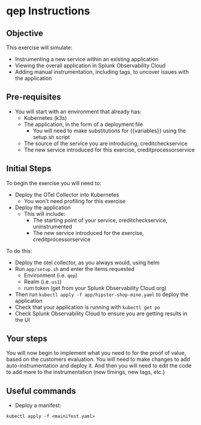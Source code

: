# qep Instructions

## Objective
This exercise will simulate:
* Instrumenting a new service within an existing application
* Viewing the overall application in Splunk Observability Cloud
* Adding manual instrumentation, including tags, to uncover issues with the application

## Pre-requisites
* You will start with an environment that already has:
  * Kubernetes (k3s)
  * The application, in the form of a deployment file
    * You will need to make substitutions for {{variables}} using the setup.sh script
  * The source of the service you are introducing, creditcheckservice
  * The new service introduced for this exercise, creditprocessorservice

## Initial Steps
To begin the exercise you will need to:
* Deploy the OTel Collector into Kubernetes
  * You won't need profiling for this exercise
* Deploy the application
  * This will include:
    * The starting point of your service, creditcheckservice, uninstrumented
    * The new service introduced for the exercise, creditprocessorservice  

To do this:
* Deploy the otel collector, as you always would, using helm
* Run `app/setup.sh` and enter the items requested
  * Environment (i.e. `qep`)
  * Realm (i.e. `us1`)
  * rum token (get from your Splunk Observability Cloud org)
* Then run `kubectl apply -f app/hipster-shop-mine.yaml` to deploy the application
* Check that your application is running with `kubectl get po`
* Check Splunk Observability Cloud to ensure you are getting results in the UI

## Your steps
You will now begin to implement what you need to for the proof of value, based on the customers evaluation. You will need to make changes to add auto-instrumentation and deploy it. And then you will need to edit the code to add more to the instrumentation (new timings, new tags, etc.)

## Useful commands

* Deploy a manifest:
```
kubectl apply -f <mainifest.yaml>
```


